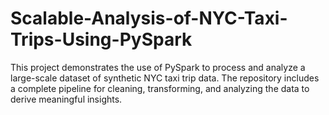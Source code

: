 # Scalable-Analysis-of-NYC-Taxi-Trips-Using-PySpark
This project demonstrates the use of PySpark to process and analyze a large-scale dataset of synthetic NYC taxi trip data. The repository includes a complete pipeline for cleaning, transforming, and analyzing the data to derive meaningful insights.
